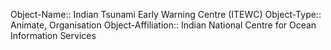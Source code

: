 Object-Name:: Indian Tsunami Early Warning Centre (ITEWC)
Object-Type:: Animate, Organisation
Object-Affiliation:: Indian National Centre for Ocean Information Services